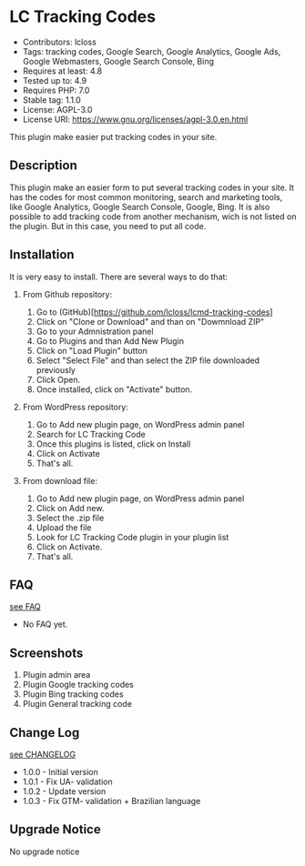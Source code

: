 # LC Tracking Codes #
* Contributors: lcloss
* Tags: tracking codes, Google Search, Google Analytics, Google Ads, Google Webmasters, Google Search Console, Bing
* Requires at least: 4.8
* Tested up to: 4.9
* Requires PHP: 7.0
* Stable tag: 1.1.0
* License: AGPL-3.0
* License URI: https://www.gnu.org/licenses/agpl-3.0.en.html

This plugin make easier put tracking codes in your site.

## Description ##
This plugin make an easier form to put several tracking codes in your site.
It has the codes for most common monitoring, search and marketing tools, like Google Analytics, Google Search Console, Google, Bing. 
It is also possible to add tracking code from another mechanism, wich is not listed on the plugin. But in this case, you need to put all code.

## Installation ##
It is very easy to install. There are several ways to do that:
1. From Github repository:
    1. Go to (GitHub)[https://github.com/lcloss/lcmd-tracking-codes]
    1. Click on "Clone or Download" and than on "Dowmnload ZIP"
    1. Go to your Admnistration panel
    1. Go to Plugins and than Add New Plugin
    1. Click on "Load Plugin" button
    1. Select "Select File" and than select the ZIP file downloaded previously
    1. Click Open. 
    1. Once installed, click on "Activate" button.

2. From WordPress repository:
    1. Go to Add new plugin page, on WordPress admin panel
    1. Search for LC Tracking Code
    1. Once this plugins is listed, click on Install
    1. Click on Activate
    1. That's all.

3. From download file:
    1. Go to Add new plugin page, on WordPress admin panel
    1. Click on Add new.
    1. Select the .zip file
    1. Upload the file
    1. Look for LC Tracking Code plugin in your plugin list
    1. Click on Activate.
    1. That's all.

## FAQ ##
[see FAQ](FAQ.md)
* No FAQ yet.

## Screenshots ##
1. Plugin admin area
2. Plugin Google tracking codes
3. Plugin Bing tracking codes
4. Plugin General tracking code

## Change Log ##
[see CHANGELOG](CHANGELOG.md)
* 1.0.0 - Initial version
* 1.0.1 - Fix UA- validation
* 1.0.2 - Update version
* 1.0.3 - Fix GTM- validation + Brazilian language


## Upgrade Notice ##
No upgrade notice